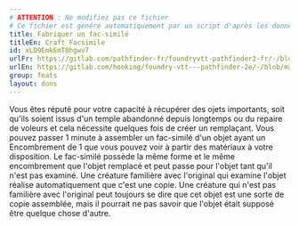 ```yaml
---
# ATTENTION : Ne modifiez pas ce fichier
# Ce fichier est généré automatiquement par un script d'après les données du module Foundry VTT officiel et de sa traduction
title: Fabriquer un fac-similé
titleEn: Craft Facsimile
id: xLD9EmkEmT8hgwv7
urlFr: https://gitlab.com/pathfinder-fr/foundryvtt-pathfinder2-fr/-/blob/master/data/feats/xLD9EmkEmT8hgwv7.htm
urlEn: https://gitlab.com/hooking/foundry-vtt---pathfinder-2e/-/blob/master/packs/data/feats.db/craft-facsimile.json
group: feats
layout: dons
---
```

Vous êtes réputé pour votre capacité à récupérer des ojets importants, soit qu'ils soient issus d'un temple abandonné depuis longtemps ou du repaire de voleurs et cela nécessite quelques fois de créer un remplaçant. Vous pouvez passer 1 minute à assembler un fac-similé d'un objet ayant un Encombrement de 1 que vous pouvez voir à partir des matériaux à votre disposition. Le fac-similé possède la même forme et le même encombrement que l'objet remplacé et peut passe pour l'objet tant qu'il n'est pas examiné. Une créature familière avec l'original qui examine l'objet réalise automatiquement que c'est une copie. Une créature qui n'est pas familière avec l'original peut toujours se dire que cet objet est une sorte de copie assemblée, mais il pourrait ne pas savoir que l'objet était supposé être quelque chose d'autre.


